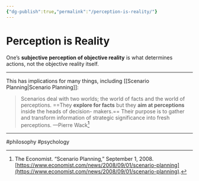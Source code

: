 ```yaml
---
{"dg-publish":true,"permalink":"/perception-is-reality/"}
---
```



# Perception is Reality

One’s **subjective perception of objective reality** is what determines actions, not the objective reality itself.

---

This has implications for many things, including [[Scenario Planning\|Scenario Planning]]:

> Scenarios deal with two worlds; the world of facts and the world of perceptions. ==They **explore for facts** but they **aim at perceptions** inside the heads of decision- makers.== Their purpose is to gather and transform information of strategic significance into fresh perceptions. —Pierre Wack[^1]


[^1]: The Economist. “Scenario Planning,” September 1, 2008. [https://www.economist.com/news/2008/09/01/scenario-planning](https://www.economist.com/news/2008/09/01/scenario-planning).

---
#philosophy #psychology 